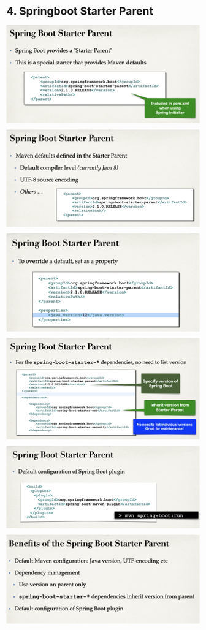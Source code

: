 # 4. Springboot Starter Parent

![](img/2020-04-01-21-38-45.png)

![](img/2020-04-01-21-39-04.png)

![](img/2020-04-01-21-39-26.png)

![](img/2020-04-01-21-39-57.png)

![](img/2020-04-01-21-40-12.png)

![](img/2020-04-01-21-40-29.png)























